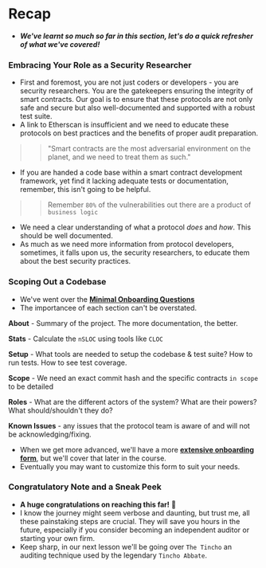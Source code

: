 # Recap
- ***We've learnt so much so far in this section, let's do a quick refresher of what we've covered!***

### Embracing Your Role as a Security Researcher
- First and foremost, you are not just coders or developers - you are security researchers. You are the gatekeepers ensuring the integrity of smart contracts. Our goal is to ensure that these protocols are not only safe and secure but also well-documented and supported with a robust test suite.
- A link to Etherscan is insufficient and we need to educate these protocols on best practices and the benefits of proper audit preparation.

>> "Smart contracts are the most adversarial environment on the planet, and we need to treat them as such."

- If you are handed a code base within a smart contract development framework, yet find it lacking adequate tests or documentation, remember, this isn't going to be helpful.

>> Remember `80%` of the vulnerabilities out there are a product of `business logic`

- We need a clear understanding of what a protocol _does_ and _how_. This should be well documented.
- As much as we need more information from protocol developers, sometimes, it falls upon us, the security researchers, to educate them about the best security practices.

### Scoping Out a Codebase
- We've went over the **[Minimal Onboarding Questions](https://github.com/Cyfrin/security-and-auditing-full-course-s23/blob/main/minimal-onboarding-questions.md)**
- The importancee of each section can't be overstated.

**About** - Summary of the project. The more documentation, the better.

**Stats** - Calculate the `nSLOC` using tools like `CLOC`

**Setup** - What tools are needed to setup the codebase & test suite? How to run tests. How to see test coverage.

**Scope** - We need an exact commit hash and the specific contracts `in scope` to be detailed

**Roles** - What are the different actors of the system? What are their powers? What should/shouldn't they do?

**Known Issues** - any issues that the protocol team is aware of and will not be acknowledging/fixing.


- When we get more advanced, we'll have a more **[extensive onboarding form](https://github.com/Cyfrin/security-and-auditing-full-course-s23/blob/main/extensive-onboarding-questions.md)**, but we'll cover that later in the course.
- Eventually you may want to customize this form to suit your needs.

### Congratulatory Note and a Sneak Peek
- **A huge congratulations on reaching this far!** 🥳
- I know the journey might seem verbose and daunting, but trust me, all these painstaking steps are crucial. They will save you hours in the future, especially if you consider becoming an independent auditor or starting your own firm.
- Keep sharp, in our next lesson we'll be going over `The Tincho` an auditing technique used by the legendary `Tincho Abbate`.

